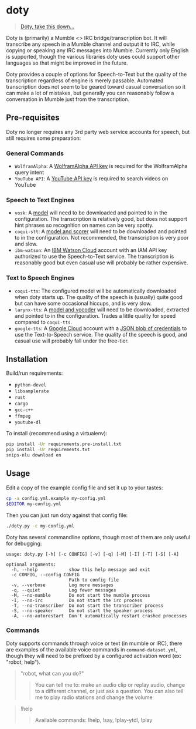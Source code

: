 # doty
>[Doty, take this down...](https://www.youtube.com/watch?v=JiG_tOoqfIM)

Doty is (primarily) a Mumble <> IRC bridge/transcription bot. It will transcribe any speech
in a Mumble channel and output it to IRC, while copying or speaking any IRC
messages into Mumble. Currently only English is supported, though the various
libraries doty uses could support other languages so that might be improved in
the future.

Doty provides a couple of options for Speech-to-Text but the quality of the
transcription regardless of engine is merely passable. Automated transcription
does not seem to be geared toward casual conversation so it can
make a lot of mistakes, but generally you can reasonably follow a conversation in
Mumble just from the transcription.

## Pre-requisites

Doty no longer requires any 3rd party web service accounts for speech, but still requires
some preparation:

### General Commands

  - `WolframAlpha`: A [WolframAlpha API key](https://products.wolframalpha.com/api/)
    is required for the WolframAlpha query intent
  - `YouTube API`: A [YouTube API key](https://developers.google.com/youtube/registering_an_application)
    is required to search videos on YouTube

### Speech to Text Engines

  - `vosk`: A [model](https://alphacephei.com/vosk/models)
    will need to be downloaded and pointed to in the configuration. The transcription
    is relatively good, but does not support hint phrases so recognition on names
    can be very spotty.
  - `coqui-stt`: A [model and scorer](https://stt.readthedocs.io/en/latest/DEPLOYMENT.html#download-models)
    will need to be downloaded and pointed to in the configuration. Not recommended,
    the transcription is very poor and slow.
  - `ibm-watson`: An [IBM Watson Cloud](https://www.ibm.com/watson/developercloud/) account
    with an IAM API key authorized to use the Speech-to-Text service. The transcription
    is reasonably good but even casual use will probably be rather expensive.

### Text to Speech Engines

  - `coqui-tts`: The configured model will be automatically downloaded when doty
    starts up. The quality of the speech is (usually) quite good but can have some
    occasional hiccups, and is very slow.
  - `larynx-tts`: A [model and vocoder](https://github.com/rhasspy/larynx/releases/tag/2021-03-28)
    will need to be downloaded, extracted and pointed to in the configuration.
    Trades a little quality for speed compared to `coqui-tts`.
  - `google-tts`: A [Google Cloud](https://cloud.google.com/) account with a
    [JSON blob of credentials](https://cloud.google.com/iam/docs/creating-managing-service-account-keys)
    to use the Text-to-Speech service. The quality of the speech is good, and
    casual use will probably fall under the free-tier.

## Installation

Build/run requirements:

  - `python-devel`
  - `libsamplerate`
  - `rust`
  - `cargo`
  - `gcc-c++`
  - `ffmpeg`
  - `youtube-dl`

To install (recommend using a virtualenv):

~~~~bash
pip install -Ur requirements.pre-install.txt
pip install -Ur requirements.txt
snips-nlu download en
~~~~

## Usage

Edit a copy of the example config file and set it up to your tastes:

~~~~bash
cp -a config.yml.example my-config.yml
$EDITOR my-config.yml
~~~~

Then you can just run doty against that config file:

~~~~bash
./doty.py -c my-config.yml
~~~~

Doty has several commandline options, though most of them are only useful for
debugging:

~~~~
usage: doty.py [-h] [-c CONFIG] [-v] [-q] [-M] [-I] [-T] [-S] [-A]

optional arguments:
  -h, --help            show this help message and exit
  -c CONFIG, --config CONFIG
                        Path to config file
  -v, --verbose         Log more messages
  -q, --quiet           Log fewer messages
  -M, --no-mumble       Do not start the mumble process
  -I, --no-irc          Do not start the irc process
  -T, --no-transcriber  Do not start the transcriber process
  -S, --no-speaker      Do not start the speaker process
  -A, --no-autorestart  Don't automatically restart crashed processes
~~~~

### Commands

Doty supports commands through voice or text (in mumble or IRC), there are examples
of the available voice commands in `command-dataset.yml`, though they will need to be
prefixed by a configured activation word (ex: "robot, help").

> "robot, what can you do?"
>> You can tell me to: make an audio clip or replay audio, change to a different
channel, or just ask a question. You can also tell me to play radio stations
and change the volume

> !help
>> Available commands: !help, !say, !play-ytdl, !play
